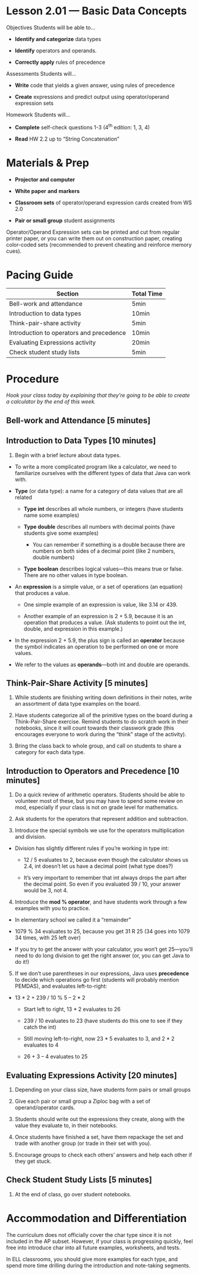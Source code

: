 Lesson 2.01 — Basic Data Concepts
====================================================================================================

Objectives Students will be able to…

-   **Identify and categorize** data types

-   **Identify** operators and operands.

-   **Correctly apply** rules of precedence

Assessments Students will...

-   **Write** code that yields a given answer, using rules of precedence

-   **Create** expressions and predict output using operator/operand expression sets

Homework Students will...

-   **Complete** self-check questions 1-3 (4<sup>th</sup> edition: 1, 3, 4)

-   **Read** HW 2.2 up to “String Concatenation”

Materials & Prep
================

-   **Projector and computer**

-   **White paper** **and** **markers**

-   **Classroom sets** of operator/operand expression cards created from WS 2.0

-   **Pair or small group** student assignments

Operator/Operand Expression sets can be printed and cut from regular printer paper, or you can write them out on construction paper, creating color-coded sets (recommended to prevent cheating and reinforce memory cues).

Pacing Guide
============

| Section                                  | Total Time |
|------------------------------------------|------------|
| Bell-work and attendance                 | 5min       |
| Introduction to data types               | 10min      |
| Think-pair-share activity                | 5min       |
| Introduction to operators and precedence | 10min      |
| Evaluating Expressions activity          | 20min      |
| Check student study lists                | 5min       |

Procedure
=========

*Hook your class today by explaining that they’re going to be able to create a calculator by the end of this week.*

Bell-work and Attendance \[5 minutes\]
--------------------------------------

Introduction to Data Types \[10 minutes\]
-----------------------------------------

1. Begin with a brief lecture about data types.

-   To write a more complicated program like a calculator, we need to familiarize ourselves with the different types of data that Java can work with.

-   **Type** (or data type): a name for a category of data values that are all related

    -   **Type int** describes all whole numbers, or integers (have students name some examples)

    -   **Type double** describes all numbers with decimal points (have students give some examples)

        -   You can remember if something is a double because there are numbers on both sides of a decimal point (like 2 numbers, double numbers)

    -   **Type boolean** describes logical values—this means true or false. There are no other values in type boolean.

-   An **expression** is a simple value, or a set of operations (an equation) that produces a value.

    -   One simple example of an expression is value, like 3.14 or 439.

    -   Another example of an expression is 2 + 5.9, because it is an operation that produces a value. (Ask students to point out the int, double, and expression in this example.)

-   In the expression 2 + 5.9, the plus sign is called an **operator** because the symbol indicates an operation to be performed on one or more values.

-   We refer to the values as **operands**—both int and double are operands.

Think-Pair-Share Activity \[5 minutes\]
---------------------------------------

1. While students are finishing writing down definitions in their notes, write an assortment of data type examples on the board.

2. Have students categorize all of the primitive types on the board during a Think-Pair-Share exercise. Remind students to do scratch work in their notebooks, since it will count towards their classwork grade (this encourages everyone to work during the “think” stage of the activity).

3. Bring the class back to whole group, and call on students to share a category for each data type.

Introduction to Operators and Precedence \[10 minutes\]
-------------------------------------------------------

1. Do a quick review of arithmetic operators. Students should be able to volunteer most of these, but you may have to spend some review on mod, especially if your class is not on grade level for mathematics.

2. Ask students for the operators that represent addition and subtraction.

3. Introduce the special symbols we use for the operators multiplication and division.

-   Division has slightly different rules if you’re working in type int:

    -   12 / 5 evaluates to 2, because even though the calculator shows us 2.4, int doesn’t let us have a decimal point (what type does?)

    -   It’s very important to remember that int always drops the part after the decimal point. So even if you evaluated 39 / 10, your answer would be 3, not 4.

4. Introduce the **mod % operator**, and have students work through a few examples with you to practice.

-   In elementary school we called it a “remainder”

-   1079 % 34 evaluates to 25, because you get 31 R 25 (34 goes into 1079 34 times, with 25 left over)

-   If you try to get the answer with your calculator, you won’t get 25—you’ll need to do long division to get the right answer (or, you can get Java to do it!)

5. If we don’t use parentheses in our expressions, Java uses **precedence** to decide which operations go first (students will probably mention PEMDAS), and evaluates left-to-right:

-   13 \* 2 + 239 / 10 % 5 – 2 \* 2

    -   Start left to right, 13 \* 2 evaluates to 26

    -   239 / 10 evaluates to 23 (have students do this one to see if they catch the int)

    -   Still moving left-to-right, now 23 \* 5 evaluates to 3, and 2 \* 2 evaluates to 4

    -   26 + 3 – 4 evaluates to 25

Evaluating Expressions Activity \[20 minutes\]
----------------------------------------------

1. Depending on your class size, have students form pairs or small groups

2. Give each pair or small group a Ziploc bag with a set of operand/operator cards.

3. Students should write out the expressions they create, along with the value they evaluate to, in their notebooks.

4. Once students have finished a set, have them repackage the set and trade with another group (or trade in their set with you).

5. Encourage groups to check each others’ answers and help each other if they get stuck.

Check Student Study Lists \[5 minutes\]
---------------------------------------

1. At the end of class, go over student notebooks.

Accommodation and Differentiation
=================================

The curriculum does not officially cover the char type since it is not included in the AP subset. However, if your class is progressing quickly, feel free into introduce char into all future examples, worksheets, and tests.

In ELL classrooms, you should give more examples for each type, and spend more time drilling during the introduction and note-taking segments.

